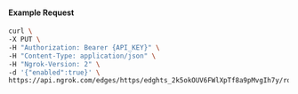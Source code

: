 <!-- Code generated for API Clients. DO NOT EDIT. -->

#### Example Request

```bash
curl \
-X PUT \
-H "Authorization: Bearer {API_KEY}" \
-H "Content-Type: application/json" \
-H "Ngrok-Version: 2" \
-d '{"enabled":true}' \
https://api.ngrok.com/edges/https/edghts_2k5okOUV6FWlXpTf8a9pMvgIh7y/routes/edghtsrt_2k5okMOJAtiVp8lKjrEtCZFxd1n/compression
```
